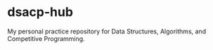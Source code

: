# dsacp-hub
My personal practice repository for Data Structures, Algorithms, and Competitive Programming.
